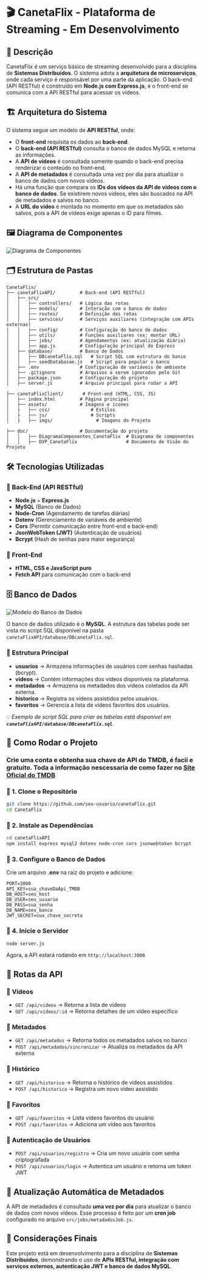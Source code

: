 # 🎬 CanetaFlix - Plataforma de Streaming - **Em Desenvolvimento**

## 📌 Descrição

CanetaFlix é um serviço básico de streaming desenvolvido para a disciplina de **Sistemas Distribuídos**. O sistema adota a **arquitetura de microserviços**, onde cada serviço é responsável por uma parte da aplicação. O back-end (API RESTful) é construído em **Node.js com Express.js**, e o front-end se comunica com a API RESTful para acessar os vídeos.

## 🏗️ Arquitetura do Sistema

O sistema segue um modelo de **API RESTful**, onde:

- O **front-end** requisita os dados ao **back-end**.
- O **back-end (API RESTful)** consulta o banco de dados MySQL e retorna as informações.
- A **API de vídeos** é consultada somente quando o back-end precisa renderizar o conteúdo no front-end.
- A **API de metadados** é consultada uma vez por dia para atualizar o banco de dados com novos vídeos.
- Há uma função que compara os **IDs dos vídeos da API de vídeos com o banco de dados**. Se existirem novos vídeos, eles são buscados na API de metadados e salvos no banco.
- A **URL do vídeo** é montada no momento em que os metadados são salvos, pois a API de vídeos exige apenas o ID para filmes.

## 🖼️ Diagrama de Componentes

![Diagrama de Componentes](doc/DiagramaComponentes_CanetaFlix_ClemersonCristiano.png)

## 🗂️ Estrutura de Pastas

```
CanetaFlix/
├── canetaFlixAPI/         # Back-end (API RESTful)
│   ├── src/
│   │   ├── controllers/   # Lógica das rotas
│   │   ├── models/        # Interação com o banco de dados
│   │   ├── routes/        # Definição das rotas
│   │   ├── services/      # Serviços auxiliares (integração com APIs externas)
│   │   ├── config/        # Configuração do banco de dados
│   │   ├── utils/         # Funções auxiliares (ex: montar URL)
│   │   ├── jobs/          # Agendamentos (ex: atualização diária)
│   │   ├── app.js         # Configuração principal do Express
│   ├── database/          # Banco de Dados
│   │   ├── DBcanetaFlix.sql   # Script SQL com estrutura do banco
│   │   ├── seedDatabasae.js   # Script para popular o banco
│   ├── .env               # Configuração de variáveis de ambiente
│   ├── .gitignore         # Arquivos a serem ignorados pelo Git
│   ├── package.json       # Configuração do projeto
│   ├── server.js          # Arquivo principal para rodar a API

├── canetaFlixClient/       # Front-end (HTML, CSS, JS)
│   ├── index.html         # Página principal
│   ├── assets/            # Imagens e ícones
│   ├   ├── css/               # Estilos
│   ├   ├── js/                # Scripts
│   ├   ├── imgs/                # Imagens do Projeto

├── doc/                   # Documentação do projeto
│   │   ├── DiagramaComponentes_CanetaFlix  # Diagrama de componentes
│   │   ├── DVP_CanetaFlix                  # Documento de Visão do Projeto
```

## 🛠️ Tecnologias Utilizadas

### 📌 Back-End (API RESTful)

- **Node.js** + **Express.js**
- **MySQL** (Banco de Dados)
- **Node-Cron** (Agendamento de tarefas diárias)
- **Dotenv** (Gerenciamento de variáveis de ambiente)
- **Cors** (Permitir comunicação entre front-end e back-end)
- **JsonWebToken (JWT)** (Autenticação de usuários)
- **Bcrypt** (Hash de senhas para maior segurança)

### 📌 Front-End

- **HTML, CSS e JavaScript puro**
- **Fetch API** para comunicação com o back-end

## 🗄️ Banco de Dados

![Modelo do Banco de Dados](doc/ModeloBD_CanetaFlix_ClemersonCristiano.png)

O banco de dados utilizado é o **MySQL**. A estrutura das tabelas pode ser vista no script SQL disponível na pasta `canetaFlixAPI/database/DBcanetaFlix.sql`.

### 📍 Estrutura Principal

- **usuarios** → Armazena informações de usuários com senhas hashadas (bcrypt).
- **videos** → Contém informações dos vídeos disponíveis na plataforma.
- **metadados** → Armazena os metadados dos vídeos coletados da API externa.
- **historico** → Registra os vídeos assistidos pelos usuários.
- **favoritos** → Gerencia a lista de vídeos favoritos dos usuários.

💡 *Exemplo de script SQL para criar as tabelas está disponível em **`canetaFlixAPI/database/DBcanetaFlix.sql`**.*

## 🚀 Como Rodar o Projeto

### Crie uma conta e obtenha sua chave de API do TMDB, é facii e gratuito. Toda a informação nescessaria de como fazer no [Site Oficial do TMDB](https://developer.themoviedb.org/docs/getting-started)

### 🔹 1. Clone o Repositório

```sh
git clone https://github.com/seu-usuario/canetaFlix.git
cd CanetaFlix
```

### 🔹 2. Instale as Dependências

```sh
cd canetaFlixAPI
npm install express mysql2 dotenv node-cron cors jsonwebtoken bcrypt
```

### 🔹 3. Configure o Banco de Dados

Crie um arquivo **.env** na raiz do projeto e adicione:

```env
PORT=3000
API_KEY=sua_chaveDaApi_TMDB
DB_HOST=seu_host
DB_USER=seu_usuario
DB_PASS=sua_senha
DB_NAME=seu_banco
JWT_SECRET=sua_chave_secreta
```

### 🔹 4. Inicie o Servidor

```sh
node server.js
```

Agora, a API estará rodando em `http://localhost:3000`

## 📡 Rotas da API

### 📍 **Vídeos**

- `GET /api/videos` → Retorna a lista de vídeos
- `GET /api/videos/:id` → Retorna detalhes de um vídeo específico

### 📍 **Metadados**

- `GET /api/metadados` → Retorna todos os metadados salvos no banco
- `POST /api/metadados/sincronizar` → Atualiza os metadados da API externa

### 📍 **Histórico**

- `GET /api/historico` → Retorna o histórico de vídeos assistidos
- `POST /api/historico` → Registra um novo vídeo assistido

### 📍 **Favoritos**

- `GET /api/favoritos` → Lista vídeos favoritos do usuário
- `POST /api/favoritos` → Adiciona um vídeo aos favoritos

### 📍 **Autenticação de Usuários**

- `POST /api/usuarios/registro` → Cria um novo usuário com senha criptografada
- `POST /api/usuarios/login` → Autentica um usuário e retorna um token JWT

## 📅 Atualização Automática de Metadados

A API de metadados é consultada **uma vez por dia** para atualizar o banco de dados com novos vídeos. Esse processo é feito por um **cron job** configurado no arquivo `src/jobs/metadadosJob.js`.

## 📌 Considerações Finais

Este projeto está em desenvolvimento para a disciplina de **Sistemas Distribuídos**, demonstrando o uso de **APIs RESTful, integração com serviços externos, autenticação JWT e banco de dados MySQL**.
